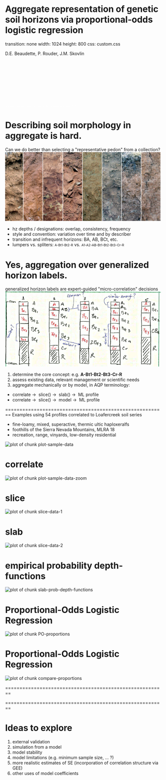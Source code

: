 





Aggregate representation of genetic soil horizons via proportional-odds logistic regression
========================================================
transition: none
width: 1024
height: 800
css: custom.css

D.E. Beaudette, P. Rouder, J.M. Skovlin

<br><br><br><br><br><br><br><br>
<span style="color: white; font-size:50%;">This document is based on `aqp` version 1.8-7 and `soilDB` version 1.5-5`.</span>


Describing soil morphology in aggregate is hard.
========================================================
<span class="oneliner">Can we do better than selecting a "representative pedon" from a collection?</span>
![alt text](static-figures/mvo-soil-montage-narrow.jpg)

- hz depths / designations: overlap, consistency, frequency
- style and convention: variation over time and by describer
- transition and infrequent horizons: BA, AB, BCt, etc.
- lumpers vs. spliters: <span style="font-size:75%; font-stretch: condensed;">A-Bt1-Bt2-R</span> vs. <span style="font-size:75%; font-stretch: condensed;">A1-A2-AB-Bt1-Bt2-Bt3-Cr-R</span>

Yes, aggregation over generalized horizon labels.
========================================================
<span class="oneliner">generalized horizon labels are expert-guided "micro-correlation" decisions</span>
![alt text](static-figures/genhz-sketch.png)


1. determine the core concept: e.g. **A-Bt1-Bt2-Bt3-Cr-R**
2. assess existing data, relevant management or scientific needs
2. aggregate mechanically or by model, in AQP terminology:
 - correlate &#8594;&nbsp; slice() &#8594;&nbsp; slab() &#8594;&nbsp; ML profile
 - correlate &#8594;&nbsp; slice() &#8594;&nbsp; model &#8594;&nbsp; ML profile 



========================================================
Examples using 54 profiles correlated to Loafercreek soil series
- fine-loamy, mixed, superactive, thermic ultic haploxeralfs
- foothills of the Sierra Nevada Mountains, MLRA 18
- recreation, range, vinyards, low-density residential
<img src="presentation-figure/plot-sample-data-1.png" title="plot of chunk plot-sample-data" alt="plot of chunk plot-sample-data" style="display: block; margin: auto;" />

correlate
========================================================

<img src="presentation-figure/plot-sample-data-zoom-1.png" title="plot of chunk plot-sample-data-zoom" alt="plot of chunk plot-sample-data-zoom" style="display: block; margin: auto;" />


slice
========================================================

<img src="presentation-figure/slice-data-1-1.png" title="plot of chunk slice-data-1" alt="plot of chunk slice-data-1" style="display: block; margin: auto;" />


slab
========================================================

<img src="presentation-figure/slice-data-2-1.png" title="plot of chunk slice-data-2" alt="plot of chunk slice-data-2" style="display: block; margin: auto;" />


empirical probability depth-functions
========================================================

<img src="presentation-figure/slab-prob-depth-functions-1.png" title="plot of chunk slab-prob-depth-functions" alt="plot of chunk slab-prob-depth-functions" style="display: block; margin: auto;" />




Proportional-Odds Logistic Regression
========================================================

<img src="presentation-figure/PO-proportions-1.png" title="plot of chunk PO-proportions" alt="plot of chunk PO-proportions" style="display: block; margin: auto;" />


Proportional-Odds Logistic Regression
========================================================

<img src="presentation-figure/compare-proportions-1.png" title="plot of chunk compare-proportions" alt="plot of chunk compare-proportions" style="display: block; margin: auto;" />



========================================================



========================================================




Ideas to explore
========================================================

1. external validation
2. simulation from a model
3. model stability
4. model limitations (e.g. minimum sample size, ... ?)
5. more realistic estimates of SE (incorporation of correlation structure via GEE)
6. other uses of model coefficients

